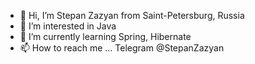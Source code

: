 - 👋 Hi, I’m Stepan Zazyan from Saint-Petersburg, Russia
- 👀 I’m interested in Java
- 🌱 I’m currently learning Spring, Hibernate
- 📫 How to reach me ... Telegram @StepanZazyan

<!---
Stepan-Zazyan/Stepan-Zazyan is a ✨ special ✨ repository because its `README.md` (this file) appears on your GitHub profile.
You can click the Preview link to take a look at your changes.
--->
